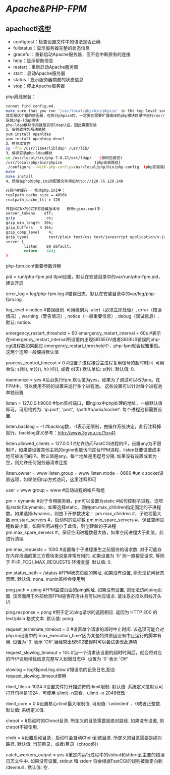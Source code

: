 # *Apache&PHP-FPM*

## apachectl选型

* configtest：检查设置文件中的语法是否正确
* fullstatus：显示服务器完整的状态信息
* graceful：重新启动Apache服务器，但不会中断原有的连接
* help：显示帮助信息
* restart：重新启动Apache服务器
* start：启动Apache服务器
* status：显示服务器摘要的状态信息
* stop：停止Apache服务器

php离线安装：

```bash
cannot find config.m4.
make sure that you run '/usr/local/php/bin/phpize' in the top level source directory of the module
其实报这个错的原因是，在执行phpize时，一定要在需要扩展编译的php模块目录中进行/usr/local/php/bin/phpize 这样才不会报错
安装php-ldap模块
php-ldap模块作用就是实现ldap认证，因此需要安装
1、安装软件包解决依赖
yum install openldap
yum install openldap-devel
2、拷贝库文件
cp -frp /usr/lib64/libldap* /usr/lib/
3、编译安装php-ldap模块
cd /usr/local/src/php-7.0.21/ext/ldap/　　(源码包路径)
/usr/local/php/bin/phpize 　　　　　　　　(php安装路径)
./configure --with-php-config=/usr/local/php/bin/php-config  (php安装路径)
make
make install
4、然后在php的php.ini的配置文件添加http://120.76.120.248

开启PHP缓存 - 修改php.ini中：
realpath_cache_size = 4096k
realpath_cache_ttl = 120

开启NGINX的GZIP并隐藏版本号 - 修改nginx.conf中：
server_tokens    off;
gzip              on;
gzip_min_length  20k;
gzip_buffers   4 16k;
gzip_comp_level    4;
gzip_types         text/plain text/css text/javascript application/x-javascript application/xml application/x-httpd-php;
server {
        listen    80 default;
        return    444;
}
```

php-fpm.conf重要参数详解

pid = run/php-fpm.pid
#pid设置，默认在安装目录中的var/run/php-fpm.pid，建议开启

error_log = log/php-fpm.log
#错误日志，默认在安装目录中的var/log/php-fpm.log

log_level = notice
#错误级别. 可用级别为: alert（必须立即处理）, error（错误情况）, warning（警告情况）, notice（一般重要信息）, debug（调试信息）. 默认: notice.

emergency_restart_threshold = 60
emergency_restart_interval = 60s
#表示在emergency_restart_interval所设值内出现SIGSEGV或者SIGBUS错误的php-cgi进程数如果超过 emergency_restart_threshold个，php-fpm就会优雅重启。这两个选项一般保持默认值

process_control_timeout = 0
#设置子进程接受主进程复用信号的超时时间. 可用单位: s(秒), m(分), h(小时), 或者 d(天) 默认单位: s(秒). 默认值: 0.

daemonize = yes
#后台执行fpm,默认值为yes，如果为了调试可以改为no。在FPM中，可以使用不同的设置来运行多个进程池。 这些设置可以针对每个进程池单独设置

listen = 127.0.0.1:9000
#fpm监听端口，即nginx中php处理的地址，一般默认值即可。可用格式为: 'ip:port', 'port', '/path/to/unix/socket'. 每个进程池都需要设置.

listen.backlog = -1
#backlog数，-1表示无限制，由操作系统决定，此行注释掉就行。backlog含义参考：http://www.3gyou.cc/?p=41

listen.allowed_clients = 127.0.0.1
#允许访问FastCGI进程的IP，设置any为不限制IP，如果要设置其他主机的nginx也能访问这台FPM进程，listen处要设置成本地可被访问的IP。默认值是any。每个地址是用逗号分隔. 如果没有设置或者为空，则允许任何服务器请求连接

listen.owner = www
listen.group = www
listen.mode = 0666
#unix socket设置选项，如果使用tcp方式访问，这里注释即可

user = www
group = www
#启动进程的帐户和组

pm = dynamic #对于专用服务器，pm可以设置为static
#如何控制子进程，选项有static和dynamic。如果选择static，则由pm.max_children指定固定的子进程数。如果选择dynamic，则由下开参数决定：
pm.max_children #，子进程最大数
pm.start_servers #，启动时的进程数
pm.min_spare_servers #，保证空闲进程数最小值，如果空闲进程小于此值，则创建新的子进程
pm.max_spare_servers #，保证空闲进程数最大值，如果空闲进程大于此值，此进行清理

pm.max_requests = 1000
#设置每个子进程重生之前服务的请求数. 对于可能存在内存泄漏的第三方模块来说是非常有用的. 如果设置为 '0' 则一直接受请求. 等同于 PHP_FCGI_MAX_REQUESTS 环境变量. 默认值: 0.

pm.status_path = /status
#FPM状态页面的网址. 如果没有设置, 则无法访问状态页面. 默认值: none. munin监控会使用到

ping.path = /ping
#FPM监控页面的ping网址. 如果没有设置, 则无法访问ping页面. 该页面用于外部检测FPM是否存活并且可以响应请求. 请注意必须以斜线开头 (/)

ping.response = pong
#用于定义ping请求的返回相应. 返回为 HTTP 200 的 text/plain 格式文本. 默认值: pong.

request_terminate_timeout = 0
#设置单个请求的超时中止时间. 该选项可能会对php.ini设置中的'max_execution_time'因为某些特殊原因没有中止运行的脚本有用. 设置为 '0' 表示 'Off'.当经常出现502错误时可以尝试更改此选项

request_slowlog_timeout = 10s
#当一个请求该设置的超时时间后，就会将对应的PHP调用堆栈信息完整写入到慢日志中. 设置为 '0' 表示 'Off'

slowlog = log/$pool.log.slow
#慢请求的记录日志,配合request_slowlog_timeout使用

rlimit_files = 1024
#设置文件打开描述符的rlimit限制. 默认值: 系统定义值默认可打开句柄是1024，可使用 ulimit -n查看，ulimit -n 2048修改

rlimit_core = 0
#设置核心rlimit最大限制值. 可用值: 'unlimited' 、0或者正整数. 默认值: 系统定义值.

chroot =
#启动时的Chroot目录. 所定义的目录需要是绝对路径. 如果没有设置, 则chroot不被使用.

chdir =
#设置启动目录，启动时会自动Chdir到该目录. 所定义的目录需要是绝对路径. 默认值: 当前目录，或者/目录（chroot时）

catch_workers_output = yes
#重定向运行过程中的stdout和stderr到主要的错误日志文件中. 如果没有设置, stdout 和 stderr 将会根据FastCGI的规则被重定向到 /dev/null . 默认值: 空.
